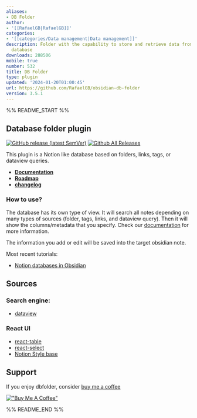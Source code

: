 ```yaml
---
aliases:
- DB Folder
author:
- '[[RafaelGB|RafaelGB]]'
categories:
- '[[categories/Data management|Data management]]'
description: Folder with the capability to store and retrieve data from a folder like
  database
downloads: 288506
mobile: true
number: 532
title: DB Folder
type: plugin
updated: '2024-01-20T01:00:45'
url: https://github.com/RafaelGB/obsidian-db-folder
version: 3.5.1
---
```


%% README_START %%

## Database folder plugin
[![GitHub release (latest SemVer)](https://img.shields.io/github/v/release/RafaelGB/obsidian-db-folder?style=for-the-badge&sort=semver)](https://github.com/RafaelGB/obsidian-db-folder/releases/latest)
[![Github All Releases](https://img.shields.io/github/downloads/RafaelGB/obsidian-db-folder/total?style=for-the-badge)]()

This plugin is a Notion like database based on folders, links, tags, or dataview queries.

- **[Documentation](https://rafaelgb.github.io/obsidian-db-folder/)**
- **[Roadmap](https://github.com/users/RafaelGB/projects/7/views/4)**
- **[changelog](https://rafaelgb.github.io/obsidian-db-folder/changelog/)**

### How to use?
The database has its own type of view. It will search all notes depending on many types of sources (folder, tags, links, and dataview query). Then it will show the columns/metadata that you specify. Check our [documentation](https://rafaelgb.github.io/obsidian-db-folder/features/Columns/) for more information.

The information you add or edit will be saved into the target obsidian note.

Most recent tutorials:
- [Notion databases in Obsidian](https://www.youtube.com/watch?v=ibarYqG4W5I)

## Sources
### Search engine:
- [dataview](https://github.com/blacksmithgu/obsidian-dataview)

### React UI
- [react-table](https://github.com/TanStack/react-table)
- [react-select](https://react-select.com/home)
- [Notion Style base](https://github.com/archit-p/editable-react-table)

## Support
If you enjoy dbfolder, consider [buy me a coffee](https://www.buymeacoffee.com/5tsytn22v9Z)

[!["Buy Me A Coffee"](https://www.buymeacoffee.com/assets/img/custom_images/orange_img.png)](https://www.buymeacoffee.com/5tsytn22v9Z)


%% README_END %%